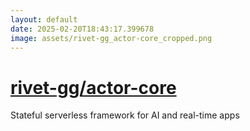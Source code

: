 ```yaml
---
layout: default
date: 2025-02-20T18:43:17.399678
image: assets/rivet-gg_actor-core_cropped.png
---
```


# [rivet-gg/actor-core](https://github.com/rivet-gg/actor-core)

Stateful serverless framework for AI and real-time apps
